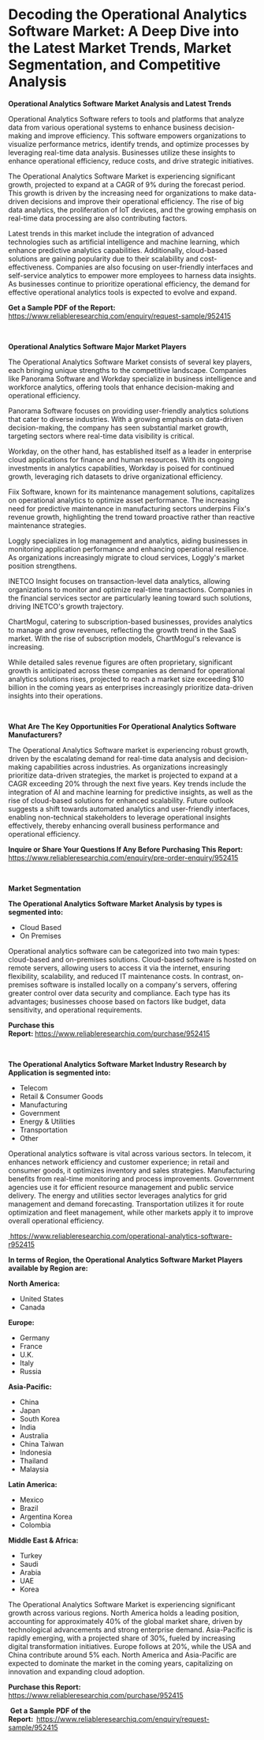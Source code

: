 <p><h1>Decoding the Operational Analytics Software Market: A Deep Dive into the Latest Market Trends, Market Segmentation, and Competitive Analysis</h1></p><p><strong>Operational Analytics Software Market Analysis and Latest Trends</strong></p>
<p><p>Operational Analytics Software refers to tools and platforms that analyze data from various operational systems to enhance business decision-making and improve efficiency. This software empowers organizations to visualize performance metrics, identify trends, and optimize processes by leveraging real-time data analysis. Businesses utilize these insights to enhance operational efficiency, reduce costs, and drive strategic initiatives.</p><p>The Operational Analytics Software Market is experiencing significant growth, projected to expand at a CAGR of 9% during the forecast period. This growth is driven by the increasing need for organizations to make data-driven decisions and improve their operational efficiency. The rise of big data analytics, the proliferation of IoT devices, and the growing emphasis on real-time data processing are also contributing factors.</p><p>Latest trends in this market include the integration of advanced technologies such as artificial intelligence and machine learning, which enhance predictive analytics capabilities. Additionally, cloud-based solutions are gaining popularity due to their scalability and cost-effectiveness. Companies are also focusing on user-friendly interfaces and self-service analytics to empower more employees to harness data insights. As businesses continue to prioritize operational efficiency, the demand for effective operational analytics tools is expected to evolve and expand.</p></p>
<p><strong>Get a Sample PDF of the Report:&nbsp;</strong> <a href="https://www.reliableresearchiq.com/enquiry/request-sample/952415?utm_campaign=3254&utm_medium=2&utm_source=Github&utm_content=ia&utm_term=17042025&utm_id=operational-analytics-software">https://www.reliableresearchiq.com/enquiry/request-sample/952415</a></p>
<p>&nbsp;</p>
<p><strong>Operational Analytics Software Major Market Players</strong></p>
<p><p>The Operational Analytics Software Market consists of several key players, each bringing unique strengths to the competitive landscape. Companies like Panorama Software and Workday specialize in business intelligence and workforce analytics, offering tools that enhance decision-making and operational efficiency. </p><p>Panorama Software focuses on providing user-friendly analytics solutions that cater to diverse industries. With a growing emphasis on data-driven decision-making, the company has seen substantial market growth, targeting sectors where real-time data visibility is critical.</p><p>Workday, on the other hand, has established itself as a leader in enterprise cloud applications for finance and human resources. With its ongoing investments in analytics capabilities, Workday is poised for continued growth, leveraging rich datasets to drive organizational efficiency.</p><p>Fiix Software, known for its maintenance management solutions, capitalizes on operational analytics to optimize asset performance. The increasing need for predictive maintenance in manufacturing sectors underpins Fiix's revenue growth, highlighting the trend toward proactive rather than reactive maintenance strategies.</p><p>Loggly specializes in log management and analytics, aiding businesses in monitoring application performance and enhancing operational resilience. As organizations increasingly migrate to cloud services, Loggly's market position strengthens.</p><p>INETCO Insight focuses on transaction-level data analytics, allowing organizations to monitor and optimize real-time transactions. Companies in the financial services sector are particularly leaning toward such solutions, driving INETCO's growth trajectory.</p><p>ChartMogul, catering to subscription-based businesses, provides analytics to manage and grow revenues, reflecting the growth trend in the SaaS market. With the rise of subscription models, ChartMogul's relevance is increasing.</p><p>While detailed sales revenue figures are often proprietary, significant growth is anticipated across these companies as demand for operational analytics solutions rises, projected to reach a market size exceeding $10 billion in the coming years as enterprises increasingly prioritize data-driven insights into their operations.</p></p>
<p>&nbsp;</p>
<p><strong>What Are The Key Opportunities For Operational Analytics Software Manufacturers?</strong></p>
<p><p>The Operational Analytics Software market is experiencing robust growth, driven by the escalating demand for real-time data analysis and decision-making capabilities across industries. As organizations increasingly prioritize data-driven strategies, the market is projected to expand at a CAGR exceeding 20% through the next five years. Key trends include the integration of AI and machine learning for predictive insights, as well as the rise of cloud-based solutions for enhanced scalability. Future outlook suggests a shift towards automated analytics and user-friendly interfaces, enabling non-technical stakeholders to leverage operational insights effectively, thereby enhancing overall business performance and operational efficiency.</p></p>
<p><strong>Inquire or Share Your Questions If Any Before Purchasing This Report:</strong> <a href="https://www.reliableresearchiq.com/enquiry/pre-order-enquiry/952415?utm_campaign=3254&utm_medium=2&utm_source=Github&utm_content=ia&utm_term=17042025&utm_id=operational-analytics-software">https://www.reliableresearchiq.com/enquiry/pre-order-enquiry/952415</a></p>
<p>&nbsp;</p>
<p><strong>Market Segmentation</strong></p>
<p><strong>The Operational Analytics Software Market Analysis by types is segmented into:</strong></p>
<p><ul><li>Cloud Based</li><li>On Premises</li></ul></p>
<p><p>Operational analytics software can be categorized into two main types: cloud-based and on-premises solutions. Cloud-based software is hosted on remote servers, allowing users to access it via the internet, ensuring flexibility, scalability, and reduced IT maintenance costs. In contrast, on-premises software is installed locally on a company's servers, offering greater control over data security and compliance. Each type has its advantages; businesses choose based on factors like budget, data sensitivity, and operational requirements.</p></p>
<p><strong>Purchase this Report:&nbsp;</strong><a href="https://www.reliableresearchiq.com/purchase/952415?utm_campaign=3254&utm_medium=2&utm_source=Github&utm_content=ia&utm_term=17042025&utm_id=operational-analytics-software">https://www.reliableresearchiq.com/purchase/952415</a></p>
<p>&nbsp;</p>
<p><strong>The Operational Analytics Software Market Industry Research by Application is segmented into:</strong></p>
<p><ul><li>Telecom</li><li>Retail & Consumer Goods</li><li>Manufacturing</li><li>Government</li><li>Energy & Utilities</li><li>Transportation</li><li>Other</li></ul></p>
<p><p>Operational analytics software is vital across various sectors. In telecom, it enhances network efficiency and customer experience; in retail and consumer goods, it optimizes inventory and sales strategies. Manufacturing benefits from real-time monitoring and process improvements. Government agencies use it for efficient resource management and public service delivery. The energy and utilities sector leverages analytics for grid management and demand forecasting. Transportation utilizes it for route optimization and fleet management, while other markets apply it to improve overall operational efficiency.</p></p>
<p><a href="https://www.reliableresearchiq.com/operational-analytics-software-r952415?utm_campaign=3254&utm_medium=2&utm_source=Github&utm_content=ia&utm_term=17042025&utm_id=operational-analytics-software">&nbsp;https://www.reliableresearchiq.com/operational-analytics-software-r952415</a></p>
<p><strong>In terms of Region, the Operational Analytics Software Market Players available by Region are:</strong></p>
<p>
    <p> <strong> North America: </strong>
        <ul>
            <li>United States</li>
            <li>Canada</li>
        </ul>
        </p> 
    <p> <strong> Europe: </strong>
        <ul>
            <li>Germany</li>
            <li>France</li>
            <li>U.K.</li>
            <li>Italy</li>
            <li>Russia</li>
        </ul>
        </p> 
    <p> <strong> Asia-Pacific: </strong>
        <ul>
            <li>China</li>
            <li>Japan</li>
            <li>South Korea</li>
            <li>India</li>
            <li>Australia</li>
            <li>China Taiwan</li>
            <li>Indonesia</li>
            <li>Thailand</li>
            <li>Malaysia</li>
        </ul>
        </p> 
    <p> <strong> Latin America: </strong>
        <ul>
            <li>Mexico</li>
            <li>Brazil</li>
            <li>Argentina Korea</li>
            <li>Colombia</li>
        </ul>
        </p> 
    <p> <strong> Middle East & Africa: </strong>
        <ul>
            <li>Turkey</li>
            <li>Saudi</li>
            <li>Arabia</li>
            <li>UAE</li>
            <li>Korea</li>
        </ul>
    </p>
    </p>
<p><p>The Operational Analytics Software Market is experiencing significant growth across various regions. North America holds a leading position, accounting for approximately 40% of the global market share, driven by technological advancements and strong enterprise demand. Asia-Pacific is rapidly emerging, with a projected share of 30%, fueled by increasing digital transformation initiatives. Europe follows at 20%, while the USA and China contribute around 5% each. North America and Asia-Pacific are expected to dominate the market in the coming years, capitalizing on innovation and expanding cloud adoption.</p></p>
<p><strong>Purchase this Report: </strong><a href="https://www.reliableresearchiq.com/purchase/952415?utm_campaign=3254&utm_medium=2&utm_source=Github&utm_content=ia&utm_term=17042025&utm_id=operational-analytics-software">https://www.reliableresearchiq.com/purchase/952415</a></p>
<p>&nbsp;<strong>Get a Sample PDF of the Report:&nbsp;&nbsp;</strong><a href="https://www.reliableresearchiq.com/enquiry/request-sample/952415?utm_campaign=3254&utm_medium=2&utm_source=Github&utm_content=ia&utm_term=17042025&utm_id=operational-analytics-software">https://www.reliableresearchiq.com/enquiry/request-sample/952415</a></p>
<p><strong></strong></p>
<p><p></p><p></p><p></p></p>